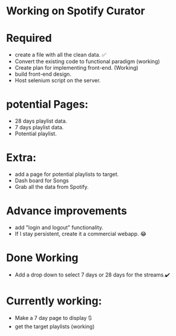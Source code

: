 # Working on **Spotify Curator**
# Required
* create a file with all the clean data. ✅
* Convert the existing code to functional paradigm (working)
* Create plan for implementing front-end. (Working)
* build front-end design.
* Host selenium script on the server.

# potential Pages:
* 28 days playlist data.
* 7 days playlist data.
* Potential playlist.

# Extra:

* add a page for potential playlists to target.
* Dash board for Songs
* Grab all the data from Spotify.

# Advance improvements

* add "login and logout" functionality.
* If I stay persistent, create it a commercial webapp. 😂



# Done Working
* Add a drop down to select 7 days or 28 days for the streams.✔️

# Currently working:

* Make a 7 day page to display 🔃
* get the target playlists (working)
